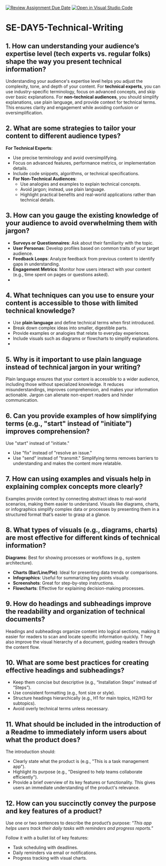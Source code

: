 [![Review Assignment Due Date](https://classroom.github.com/assets/deadline-readme-button-22041afd0340ce965d47ae6ef1cefeee28c7c493a6346c4f15d667ab976d596c.svg)](https://classroom.github.com/a/zsAR-pyY)
[![Open in Visual Studio Code](https://classroom.github.com/assets/open-in-vscode-2e0aaae1b6195c2367325f4f02e2d04e9abb55f0b24a779b69b11b9e10269abc.svg)](https://classroom.github.com/online_ide?assignment_repo_id=18522795&assignment_repo_type=AssignmentRepo)
# SE-DAY5-Technical-Writing
## 1. How can understanding your audience’s expertise level (tech experts vs. regular folks) shape the way you present technical information?
Understanding your audience's expertise level helps you adjust the complexity, tone, and depth of your content. For **technical experts**, you can use industry-specific terminology, focus on advanced concepts, and skip over basic explanations. For **non-technical audiences**, you should simplify explanations, use plain language, and provide context for technical terms. This ensures clarity and engagement while avoiding confusion or oversimplification.

## 2. What are some strategies to tailor your content to different audience types?
**For Technical Experts**:
  - Use precise terminology and avoid oversimplifying.
  - Focus on advanced features, performance metrics, or implementation details.
  - Include code snippets, algorithms, or technical specifications.
- **For Non-Technical Audiences**:
  - Use analogies and examples to explain technical concepts.
  - Avoid jargon; instead, use plain language.
  - Highlight practical benefits and real-world applications rather than technical details.

## 3. How can you gauge the existing knowledge of your audience to avoid overwhelming them with jargon?
- **Surveys or Questionnaires**: Ask about their familiarity with the topic.
- **User Personas**: Develop profiles based on common traits of your target audience.
- **Feedback Loops**: Analyze feedback from previous content to identify gaps in understanding.
- **Engagement Metrics**: Monitor how users interact with your content (e.g., time spent on pages or questions asked).
- 
## 4. What techniques can you use to ensure your content is accessible to those with limited technical knowledge?
- Use **plain language** and define technical terms when first introduced.
- Break down complex ideas into smaller, digestible parts.
- Provide examples or analogies that relate to everyday experiences.
- Include visuals such as diagrams or flowcharts to simplify explanations.
- 
## 5. Why is it important to use plain language instead of technical jargon in your writing?

Plain language ensures that your content is accessible to a wider audience, including those without specialized knowledge. 
It reduces misunderstandings, improves comprehension, and makes your information actionable. 
Jargon can alienate non-expert readers and hinder communication.

## 6. Can you provide examples of how simplifying terms (e.g., "start" instead of "initiate") improves comprehension?
 Use "start" instead of "initiate."
- Use "fix" instead of "resolve an issue."
- Use "send" instead of "transmit."
Simplifying terms removes barriers to understanding and makes the content more relatable.

## 7. How can using examples and visuals help in explaining complex concepts more clearly?
Examples provide context by connecting abstract ideas to real-world scenarios, 
making them easier to understand. Visuals like diagrams, charts, or infographics simplify complex data 
or processes by presenting them in a structured format that’s easier to grasp at a glance.

## 8. What types of visuals (e.g., diagrams, charts) are most effective for different kinds of technical information?
**Diagrams**: Best for showing processes or workflows (e.g., system architecture).
- **Charts (Bar/Line/Pie)**: Ideal for presenting data trends or comparisons.
- **Infographics**: Useful for summarizing key points visually.
- **Screenshots**: Great for step-by-step instructions.
- **Flowcharts**: Effective for explaining decision-making processes.

## 9. How do headings and subheadings improve the readability and organization of technical documents?
Headings and subheadings organize content into logical sections, making it easier for readers to scan and locate specific information quickly. T
hey also improve the visual hierarchy of a document, guiding readers through the content flow.

## 10. What are some best practices for creating effective headings and subheadings?

- Keep them concise but descriptive (e.g., “Installation Steps” instead of “Steps”).
- Use consistent formatting (e.g., font size or style).
- Structure headings hierarchically (e.g., H1 for main topics, H2/H3 for subtopics).
- Avoid overly technical terms unless necessary.

## 11. What should be included in the introduction of a Readme to immediately inform users about what the product does?

The introduction should:
- Clearly state what the product is (e.g., "This is a task management app").
- Highlight its purpose (e.g., "Designed to help teams collaborate efficiently").
- Provide a brief overview of its key features or functionality.
This gives users an immediate understanding of the product's relevance.

## 12. How can you succinctly convey the purpose and key features of a product?
Use one or two sentences to describe the product’s purpose:
*"This app helps users track their daily tasks with reminders and progress reports."*

Follow it with a bullet list of key features:
- Task scheduling with deadlines.
- Daily reminders via email or notifications.
- Progress tracking with visual charts.
